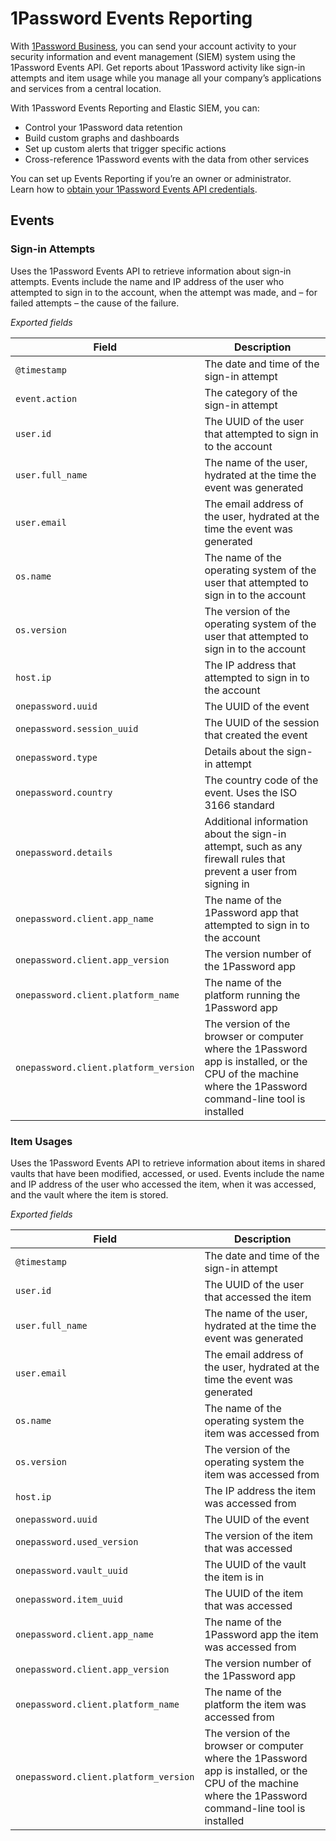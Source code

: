 # 1Password Events Reporting

With [1Password Business](https://support.1password.com/explore/business/), you can send your account activity to your security information and event management (SIEM) system using the 1Password Events API. Get reports about 1Password activity like sign-in attempts and item usage while you manage all your company’s applications and services from a central location.

With 1Password Events Reporting and Elastic SIEM, you can:

* Control your 1Password data retention
* Build custom graphs and dashboards
* Set up custom alerts that trigger specific actions
* Cross-reference 1Password events with the data from other services

You can set up Events Reporting if you’re an owner or administrator.  
Learn how to [obtain your 1Password Events API credentials](https://support.1password.com/events-reporting/#step-1-set-up-an-events-reporting-integration).  

## Events

### Sign-in Attempts

Uses the 1Password Events API to retrieve information about sign-in attempts. Events include the name and IP address of the user who attempted to sign in to the account, when the attempt was made, and – for failed attempts – the cause of the failure.

_Exported fields_

| Field                                 | Description                                                                                                                                               |
|---------------------------------------|-----------------------------------------------------------------------------------------------------------------------------------------------------------|
| `@timestamp`                          | The date and time of the sign-in attempt                                                                                                                  |
| `event.action`                        | The category of the sign-in attempt                                                                                                                       |
| `user.id`                             | The UUID of the user that attempted to sign in to the account                                                                                             |
| `user.full_name`                      | The name of the user, hydrated at the time the event was generated                                                                                        |
| `user.email`                          | The email address of the user, hydrated at the time the event was generated                                                                               |
| `os.name`                             | The name of the operating system of the user that attempted to sign in to the account                                                                     |
| `os.version`                          | The version of the operating system of the user that attempted to sign in to the account                                                                  |
| `host.ip`                             | The IP address that attempted to sign in to the account                                                                                                   |
| `onepassword.uuid`                    | The UUID of the event                                                                                                                                     |
| `onepassword.session_uuid`            | The UUID of the session that created the event                                                                                                            |
| `onepassword.type`                    | Details about the sign-in attempt                                                                                                                         |
| `onepassword.country`                 | The country code of the event. Uses the ISO 3166 standard                                                                                                 |
| `onepassword.details`                 | Additional information about the sign-in attempt, such as any firewall rules that prevent a user from signing in                                          |
| `onepassword.client.app_name`         | The name of the 1Password app that attempted to sign in to the account                                                                                    |
| `onepassword.client.app_version`      | The version number of the 1Password app                                                                                                                   |
| `onepassword.client.platform_name`    | The name of the platform running the 1Password app                                                                                                        |
| `onepassword.client.platform_version` | The version of the browser or computer where the 1Password app is installed, or the CPU of the machine where the 1Password command-line tool is installed |

### Item Usages

Uses the 1Password Events API to retrieve information about items in shared vaults that have been modified, accessed, or used. Events include the name and IP address of the user who accessed the item, when it was accessed, and the vault where the item is stored.

_Exported fields_

| Field | Description |
| --- | --- |
| `@timestamp` | The date and time of the sign-in attempt |
| `user.id` | The UUID of the user that accessed the item |
| `user.full_name` | The name of the user, hydrated at the time the event was generated |
| `user.email` | The email address of the user, hydrated at the time the event was generated |
| `os.name` | The name of the operating system the item was accessed from |
| `os.version` | The version of the operating system the item was accessed from |
| `host.ip` | The IP address the item was accessed from |
| `onepassword.uuid` | The UUID of the event |
| `onepassword.used_version` | The version of the item that was accessed |
| `onepassword.vault_uuid` | The UUID of the vault the item is in |
| `onepassword.item_uuid` | The UUID of the item that was accessed |
| `onepassword.client.app_name` | The name of the 1Password app the item was accessed from |
| `onepassword.client.app_version` | The version number of the 1Password app |
| `onepassword.client.platform_name` | The name of the platform the item was accessed from |
| `onepassword.client.platform_version` | The version of the browser or computer where the 1Password app is installed, or the CPU of the machine where the 1Password command-line tool is installed |
